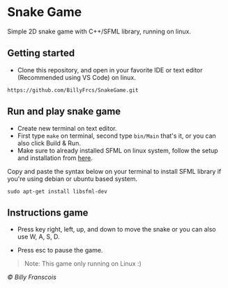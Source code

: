 # Snake Game

Simple 2D snake game with C++/SFML library, running on linux.

## Getting started

- Clone this repository, and open in your favorite IDE or text editor (Recommended using VS Code) on linux.

```
https://github.com/BillyFrcs/SnakeGame.git
```

## Run and play snake game

- Create new terminal on text editor.
- First type `make` on terminal, second type `bin/Main` that's it, or you can also click Build & Run.
- Make sure to already installed SFML on linux system, follow the setup and installation from [here](https://www.sfml-dev.org/tutorials/2.5/start-linux.php).

Copy and paste the syntax below on your terminal to install SFML library if you're using debian or ubuntu based system.

```
sudo apt-get install libsfml-dev
```

## Instructions game

- Press key right, left, up, and down to move the snake or you can also use W, A, S, D.

- Press esc to pause the game.

> Note: This game only running on Linux :)

<i>© Billy Franscois</i>

